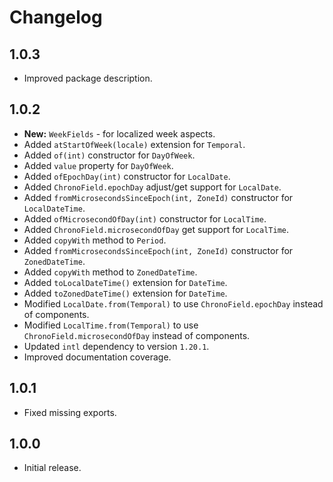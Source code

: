 # Changelog

## 1.0.3

- Improved package description.

## 1.0.2

- **New:** `WeekFields` - for localized week aspects.
- Added `atStartOfWeek(locale)` extension for `Temporal`.
- Added `of(int)` constructor for `DayOfWeek`.
- Added `value` property for `DayOfWeek`.
- Added `ofEpochDay(int)` constructor for `LocalDate`.
- Added `ChronoField.epochDay` adjust/get support for `LocalDate`.
- Added `fromMicrosecondsSinceEpoch(int, ZoneId)` constructor for `LocalDateTime`.
- Added `ofMicrosecondOfDay(int)` constructor for `LocalTime`.
- Added `ChronoField.microsecondOfDay` get support for `LocalTime`.
- Added `copyWith` method to `Period`.
- Added `fromMicrosecondsSinceEpoch(int, ZoneId)` constructor for `ZonedDateTime`.
- Added `copyWith` method to `ZonedDateTime`.
- Added `toLocalDateTime()` extension for `DateTime`.
- Added `toZonedDateTime()` extension for `DateTime`.
- Modified `LocalDate.from(Temporal)` to use `ChronoField.epochDay` instead of components.
- Modified `LocalTime.from(Temporal)` to use `ChronoField.microsecondOfDay` instead of components.
- Updated `intl` dependency to version `1.20.1`.
- Improved documentation coverage.

## 1.0.1

- Fixed missing exports.

## 1.0.0

- Initial release.
